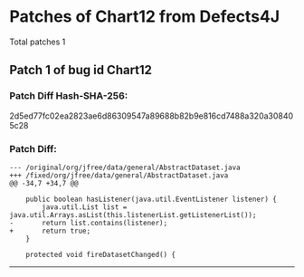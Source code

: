 
# Patches of Chart12 from Defects4J 
Total patches 1
## Patch 1 of bug id Chart12
### Patch Diff Hash-SHA-256:

2d5ed77fc02ea2823ae6d86309547a89688b82b9e816cd7488a320a308405c28

### Patch Diff:
```
--- /original/org/jfree/data/general/AbstractDataset.java	
+++ /fixed/org/jfree/data/general/AbstractDataset.java	
@@ -34,7 +34,7 @@
 
 	public boolean hasListener(java.util.EventListener listener) {
 		java.util.List list = java.util.Arrays.asList(this.listenerList.getListenerList());
-		return list.contains(listener);
+		return true;
 	}
 
 	protected void fireDatasetChanged() {
```


---